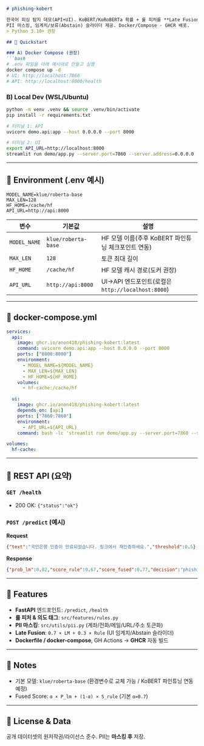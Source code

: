 ````markdown
# phishing-kobert

한국어 피싱 탐지 데모(API+UI). KoBERT/KoRoBERTa 확률 + 룰 피처를 **Late Fusion**으로 결합.  
PII 마스킹, 임계치/보류(Abstain) 슬라이더 제공. Docker/Compose · GHCR 배포.  
> Python 3.10+ 권장

## 🚀 Quickstart

### A) Docker Compose (권장)
```bash
# .env 파일을 아래 예시대로 만들고 실행
docker compose up -d
# UI: http://localhost:7860
# API: http://localhost:8000/health
````

### B) Local Dev (WSL/Ubuntu)

```bash
python -m venv .venv && source .venv/bin/activate
pip install -r requirements.txt

# 터미널 1: API
uvicorn demo.api:app --host 0.0.0.0 --port 8000

# 터미널 2: UI
export API_URL=http://localhost:8000
streamlit run demo/app.py --server.port=7860 --server.address=0.0.0.0
```

---

## 🧰 Environment (.env 예시)

```dotenv
MODEL_NAME=klue/roberta-base
MAX_LEN=128
HF_HOME=/cache/hf
API_URL=http://api:8000
```

| 변수           | 기본값                 | 설명                                        |
| ------------ | ------------------- | ----------------------------------------- |
| `MODEL_NAME` | `klue/roberta-base` | HF 모델 이름(추후 KoBERT 파인튜닝 체크포인트 연동)         |
| `MAX_LEN`    | `128`               | 토큰 최대 길이                                  |
| `HF_HOME`    | `/cache/hf`         | HF 모델 캐시 경로(도커 권장)                        |
| `API_URL`    | `http://api:8000`   | UI→API 엔드포인트(로컬은 `http://localhost:8000`) |

---

## 🐳 docker-compose.yml

```yaml
services:
  api:
    image: ghcr.io/anon418/phishing-kobert:latest
    command: uvicorn demo.api:app --host 0.0.0.0 --port 8000
    ports: ["8000:8000"]
    environment:
      - MODEL_NAME=${MODEL_NAME}
      - MAX_LEN=${MAX_LEN}
      - HF_HOME=${HF_HOME}
    volumes:
      - hf-cache:/cache/hf

  ui:
    image: ghcr.io/anon418/phishing-kobert:latest
    depends_on: [api]
    ports: ["7860:7860"]
    environment:
      - API_URL=${API_URL}
    command: bash -lc 'streamlit run demo/app.py --server.port=7860 --server.address=0.0.0.0'

volumes:
  hf-cache:
```

---

## 🔌 REST API (요약)

### `GET /health`

* 200 OK: `{"status":"ok"}`

### `POST /predict` (예시)

**Request**

```json
{"text":"국민은행 인증이 만료되었습니다. 링크에서 재인증하세요.","threshold":0.5}
```

**Response**

```json
{"prob_lm":0.82,"score_rule":0.67,"score_fused":0.77,"decision":"phishing","abstained":false,"masked_text":"○○은행 인증이 만료되었습니다. 링크에서 재인증하세요.","intents":["credential-harvest","banking"]}
```

---

## 🧩 Features

* **FastAPI** 엔드포인트: `/predict`, `/health`
* **룰 피처 & 의도 태그**: `src/features/rules.py`
* **PII 마스킹**: `src/utils/pii.py` (계좌/전화/메일/URL/주소 토큰화)
* **Late Fusion**: `0.7 × LM + 0.3 × Rule` (UI 임계치/Abstain 슬라이더)
* **Dockerfile / docker-compose**, GH Actions → **GHCR** 자동 빌드

---

## 🧠 Notes

* 기본 모델: `klue/roberta-base` (환경변수로 교체 가능 / KoBERT 파인튜닝 연동 예정)
* Fused Score: `α × P_lm + (1-α) × S_rule` (기본 `α=0.7`)

---

## 📜 License & Data

공개 데이터셋의 원저작권/라이선스 준수. PII는 **마스킹 후** 저장.

```
```
